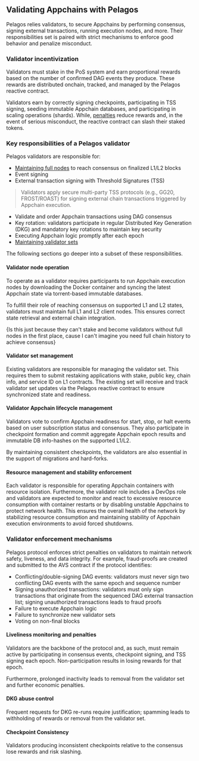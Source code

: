 ## Validating Appchains with Pelagos

Pelagos relies validators, to secure Appchains by performing consensus, signing external transactions, running execution nodes, and more. Their responsibilities set is paired with strict mechanisms to enforce good behavior and penalize misconduct.

### Validator incentivization

Validators must stake in the PoS system and earn proportional rewards based on the number of confirmed DAG events they produce. These rewards are distributed onchain, tracked, and managed by the Pelagos reactive contract.

Validators earn by correctly signing checkpoints, participating in TSS signing, seeding immutable Appchain databases, and participating in scaling operations (shards). While, [penalties](#validator-enforcement-mechanisms) reduce rewards and, in the event of serious misconduct, the reactive contract can slash their staked tokens.

### Key responsibilities of a Pelagos validator

Pelagos validators are responsible for:

- [Maintaining full nodes](validator-node-operation) to reach consensus on finalized L1/L2 blocks
- Event signing
- External transaction signing with Threshold Signatures (TSS)
> Validators apply secure multi-party TSS protocols (e.g., GG20, FROST/ROAST) for signing external chain transactions triggered by Appchain execution.
- Validate and order Appchain transactions using DAG consensus
- Key rotation: validators participate in regular Distributed Key Generation (DKG) and mandatory key rotations to maintain key security
- Executing Appchain logic promptly after each epoch
- [Maintaining validator sets](#validator-set-management)

The following sections go deeper into a subset of these responsibilities.

#### Validator node operation

To operate as a validator requires participants to run Appchain execution nodes by downloading the Docker container and syncing the latest Appchain state via torrent-based immutable databases.

To fulfill their role of reaching consensus on supported L1 and L2 states, validators must maintain full L1 and L2 client nodes. This ensures correct state retrieval and external chain integration.

{Is this just because they can't stake and become validators without full nodes in the first place, cause I can't imagine you need full chain history to achieve consensus}

#### Validator set management

Existing validators are responsible for managing the validator set. This requires them to submit restaking applications with stake, public key, chain info, and service ID on L1 contracts. The existing set will receive and track validator set updates via the Pelagos reactive contract to ensure synchronized state and readiness.

#### Validator Appchain lifecycle management

Validators vote to confirm Appchain readiness for start, stop, or halt events based on user subscription status and consensus. They also participate in checkpoint formation and commit aggregate Appchain epoch results and immutable DB info-hashes on the supported L1/L2.

By maintaining consistent checkpoints, the validators are also essential in the support of migrations and hard-forks.

#### Resource management and stability enforcement

Each validator is responsible for operating Appchain containers with resource isolation. Furthermore, the validator role includes a DevOps role and validators are expected to monitor and react to excessive resource consumption with container restarts or by disabling unstable Appchains to protect network health. This ensures the overall health of the network by stabilizing resource consumption and maintaining stability of Appchain execution environments to avoid forced shutdowns.

### Validator enforcement mechanisms

Pelagos protocol enforces strict penalties on validators to maintain network safety, liveness, and data integrity. For example, fraud-proofs are created and submitted to the AVS contract if the protocol identifies:

- Conflicting/double-signing DAG events: validators must never sign two conflicting DAG events with the same epoch and sequence number
- Signing unauthorized transactions: validators must only sign transactions that originate from the sequenced DAG external transaction list; signing unauthorized transactions leads to fraud proofs
- Failure to execute Appchain logic
- Failure to synchronize new validator sets
- Voting on non-final blocks

#### Liveliness monitoring and penalties

Validators are the backbone of the protocol and, as such, must remain active by participating in consensus events, checkpoint signing, and TSS signing each epoch. Non-participation results in losing rewards for that epoch.

Furthermore, prolonged inactivity leads to removal from the validator set and further economic penalties.

#### DKG abuse control

Frequent requests for DKG re-runs require justification; spamming leads to withholding of rewards or removal from the validator set.

#### Checkpoint Consistency

Validators producing inconsistent checkpoints relative to the consensus lose rewards and risk slashing.